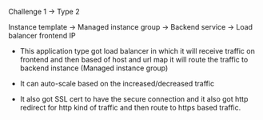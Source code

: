 
Challenge 1 -> Type 2

Instance template -> Managed instance group -> Backend service -> Load balancer frontend IP

* This application type got load balancer in which it will receive traffic on frontend and then based of host and url map it will route the traffic to backend instance (Managed instance group)

* It can auto-scale based on the increased/decreased traffic

* It also got SSL cert to have the secure connection and it also got http redirect for http kind of traffic and then route to https based traffic.
